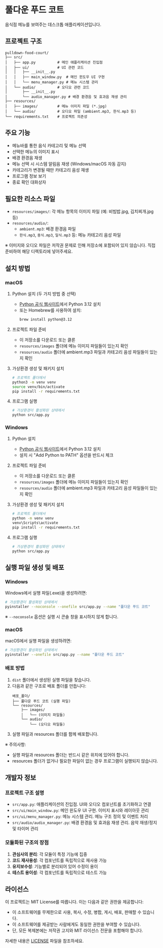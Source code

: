 # 풀다운 푸드 코트

음식점 메뉴를 보여주는 데스크톱 애플리케이션입니다.

## 프로젝트 구조
```
pulldown-food-court/
├── src/
│   ├── app.py          # 메인 애플리케이션 진입점
│   ├── ui/             # UI 관련 코드
│   │   ├── __init__.py
│   │   ├── main_window.py  # 메인 윈도우 UI 구현
│   │   └── menu_manager.py # 메뉴 시스템 관리
│   └── audio/          # 오디오 관련 코드
│       ├── __init__.py
│       └── audio_manager.py # 배경 환경음 및 효과음 재생 관리
├── resources/
│   ├── images/         # 메뉴 이미지 파일 (*.jpg)
│   └── audio/          # 오디오 파일 (ambient.mp3, 한식.mp3 등)
└── requirements.txt    # 프로젝트 의존성
```

## 주요 기능
- 메뉴바를 통한 음식 카테고리 및 메뉴 선택
- 선택한 메뉴의 이미지 표시
- 배경 환경음 재생
- 메뉴 선택 시 시스템 알림음 재생 (Windows/macOS 자동 감지)
- 카테고리가 변경될 때만 카테고리 음성 재생
- 프로그램 정보 보기
- 종료 확인 대화상자

## 필요한 리소스 파일
- `resources/images/`: 각 메뉴 항목의 이미지 파일 (예: 비빔밥.jpg, 김치찌개.jpg 등)
- `resources/audio/`:
  - `ambient.mp3`: 배경 환경음 파일
  - `한식.mp3`, `중식.mp3`, `일식.mp3` 등: 메뉴 카테고리 음성 파일

※ 이미지와 오디오 파일은 저작권 문제로 인해 저장소에 포함되어 있지 않습니다.
직접 준비하여 해당 디렉토리에 넣어주세요.

## 설치 방법

### macOS

1. Python 설치 (두 가지 방법 중 선택)
   - [Python 공식 웹사이트](https://www.python.org/downloads/)에서 Python 3.12 설치
   - 또는 Homebrew를 사용하여 설치:
     ```bash
     brew install python@3.12
     ```

2. 프로젝트 파일 준비
   - 이 저장소를 다운로드 또는 클론
   - `resources/images` 폴더에 메뉴 이미지 파일들이 있는지 확인
   - `resources/audio` 폴더에 ambient.mp3 파일과 카테고리 음성 파일들이 있는지 확인

3. 가상환경 생성 및 패키지 설치
   ```bash
   # 프로젝트 폴더에서
   python3 -m venv venv
   source venv/bin/activate
   pip install -r requirements.txt
   ```

4. 프로그램 실행
   ```bash
   # 가상환경이 활성화된 상태에서
   python src/app.py
   ```

### Windows

1. Python 설치
   - [Python 공식 웹사이트](https://www.python.org/downloads/)에서 Python 3.12 설치
   - 설치 시 "Add Python to PATH" 옵션을 반드시 체크

2. 프로젝트 파일 준비
   - 이 저장소를 다운로드 또는 클론
   - `resources/images` 폴더에 메뉴 이미지 파일들이 있는지 확인
   - `resources/audio` 폴더에 ambient.mp3 파일과 카테고리 음성 파일들이 있는지 확인
   
3. 가상환경 생성 및 패키지 설치
   ```bash
   # 프로젝트 폴더에서
   python -m venv venv
   venv\Scripts\activate
   pip install -r requirements.txt
   ```

4. 프로그램 실행
   ```bash
   # 가상환경이 활성화된 상태에서
   python src/app.py
   ```

## 실행 파일 생성 및 배포

### Windows
Windows에서 실행 파일(.exe)을 생성하려면:
```bash
# 가상환경이 활성화된 상태에서
pyinstaller --noconsole --onefile src/app.py --name "풀다운 푸드 코트"
```
※ `--noconsole` 옵션은 실행 시 콘솔 창을 표시하지 않게 합니다.

### macOS
macOS에서 실행 파일을 생성하려면:
```bash
# 가상환경이 활성화된 상태에서
pyinstaller --onefile src/app.py --name "풀다운 푸드 코트"
```

### 배포 방법
1. `dist` 폴더에서 생성된 실행 파일을 찾습니다.
2. 다음과 같은 구조로 배포 폴더를 만듭니다:
   ```
   배포_폴더/
   ├── 풀다운 푸드 코트 (실행 파일)
   └── resources/
       ├── images/
       │   └── (이미지 파일들)
       └── audio/
           └── (오디오 파일들)
   ```
3. 실행 파일과 resources 폴더를 함께 배포합니다.

※ 주의사항:
- 실행 파일과 resources 폴더는 반드시 같은 위치에 있어야 합니다.
- resources 폴더가 없거나 필요한 파일이 없는 경우 프로그램이 실행되지 않습니다.

## 개발자 정보

### 프로젝트 구조 설명
- `src/app.py`: 애플리케이션의 진입점. UI와 오디오 컴포넌트를 초기화하고 연결
- `src/ui/main_window.py`: 메인 윈도우 UI 구현. 이미지 표시와 레이아웃 관리
- `src/ui/menu_manager.py`: 메뉴 시스템 관리. 메뉴 구조 정의 및 이벤트 처리
- `src/audio/audio_manager.py`: 배경 환경음 및 효과음 재생 관리. 음악 재생/정지 및 타이머 관리

### 모듈화된 구조의 장점
1. **관심사의 분리**: 각 모듈이 특정 기능에 집중
2. **코드 재사용성**: 각 컴포넌트를 독립적으로 재사용 가능
3. **유지보수성**: 기능별로 분리되어 있어 수정이 용이
4. **테스트 용이성**: 각 컴포넌트를 독립적으로 테스트 가능

## 라이선스
이 프로젝트는 MIT License를 따릅니다. 이는 다음과 같은 권한을 제공합니다:

- 이 소프트웨어를 무제한으로 사용, 복사, 수정, 병합, 게시, 배포, 판매할 수 있습니다.
- 이 소프트웨어를 제공받는 사람에게도 동일한 권한을 부여할 수 있습니다.
- 단, 모든 복제본에는 저작권 고지와 MIT 라이선스 전문을 포함해야 합니다.

자세한 내용은 [LICENSE](LICENSE) 파일을 참조하세요.
